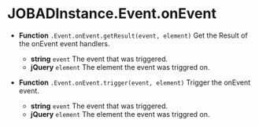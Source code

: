 # JOBADInstance.Event.onEvent

* **Function** `.Event.onEvent.getResult(event, element)` Get the Result of the onEvent event handlers. 
	* **string** `event` The event that was triggered. 
	* **jQuery** `element` The element the event was triggred on.  

* **Function** `.Event.onEvent.trigger(event, element)` Trigger the onEvent event. 
	* **string** `event` The event that was triggered. 
	* **jQuery** `element` The element the event was triggred on.  
